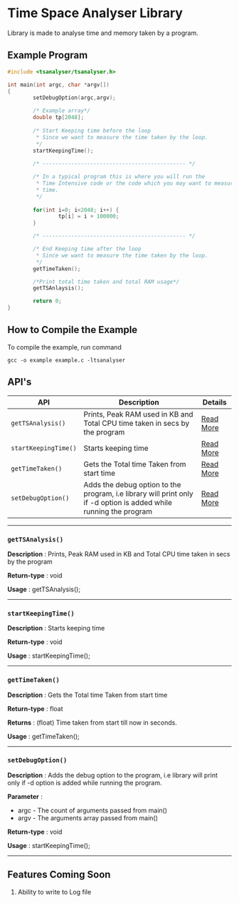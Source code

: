 # Time Space Analyser Library

Library is made to analyse time and memory taken by a program.

## Example Program

```c
#include <tsanalyser/tsanalyser.h>

int main(int argc, char *argv[])
{
        setDebugOption(argc,argv);

        /* Example array*/
        double tp[2048];
        
        /* Start Keeping time before the loop 
         * Since we want to measure the time taken by the loop.
         */
        startKeepingTime();
        
        /* --------------------------------------------- */

        /* In a typical program this is where you will run the
         * Time Intensive code or the code which you may want to measure 
         * time.
         */
        
        for(int i=0; i<2048; i++) {
                tp[i] = i + 100000;
        }

        /* --------------------------------------------- */

        /* End Keeping time after the loop 
         * Since we want to measure the time taken by the loop.
         */
        getTimeTaken();

        /*Print total time taken and total RAM usage*/
        getTSAnlaysis();

        return 0;
}


```

## How to Compile the Example

To compile the example, run command
```
gcc -o example example.c -ltsanalyser
```

## API's 

| **API** | **Description** | **Details** |
| ------ | ------ | ------ |
| `getTSAnalysis()` | Prints, Peak RAM used in KB and Total CPU time taken in secs by the program | [Read More](#gettsanalysis) |
| `startKeepingTime()` | Starts keeping time | [Read More](#startkeepingtime) |
| `getTimeTaken()` | Gets the Total time Taken from start time | [Read More](#gettimetaken) |
| `setDebugOption()` | Adds the debug option to the program, i.e library will print only if -d option is added while running the program | [Read More](#setdebugoption) |

---

### `getTSAnalysis()`

**Description** : Prints, Peak RAM used in KB and Total CPU time taken in secs by the program

**Return-type** : void

**Usage** : getTSAnalysis();

---

### `startKeepingTime()`

**Description** : Starts keeping time

**Return-type** : void

**Usage** : startKeepingTime();

---

### `getTimeTaken()`

**Description** : Gets the Total time Taken from start time

**Return-type** : float

**Returns** : (float) Time taken from start till now in seconds.

**Usage** : getTimeTaken();

---

### `setDebugOption()`

**Description** : Adds the debug option to the program, i.e library will print only if -d option is added while running the program.

**Parameter** :
- argc - The count of arguments passed from main()
- argv - The arguments array passed from main()


**Return-type** : void

**Usage** : startKeepingTime();

---

## Features Coming Soon

1. Ability to write to Log file
